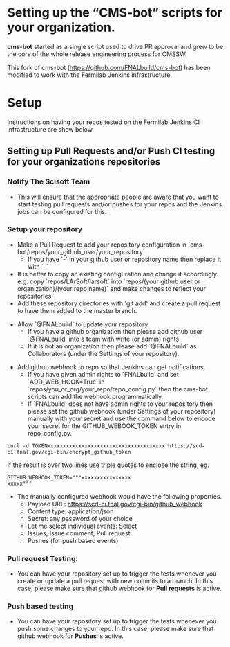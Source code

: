 # Setting up the “CMS-bot” scripts for your organization.

**cms-bot** started as a single script used to drive PR approval and grew to be the core of the whole release engineering process for CMSSW.

This fork of cms-bot (https://github.com/FNALbuild/cms-bot) has been modified to work with the Fermilab Jenkins infrastructure.

# Setup

Instructions on having your repos tested on the Fermilab Jenkins CI infrastructure are show below.

## Setting up Pull Requests and/or Push CI testing for your organizations repositories

### Notify The Scisoft Team

-   This will ensure that the appropriate people are aware that you want to start testing pull requests and/or pushes for your repos and the Jenkins jobs can be configured for this.

### Setup your repository

-   Make a Pull Request to add your repository configuration in \`cms-bot/repos/your_github_user/your_repository\`
    -   If you have \`-\` in your github user or repository name then replace it with \`_\`
-   It is better to copy an existing configuration and change it accordingly e.g. copy \`repos/LArSoft/larsoft\` into \`repos/(your github user or organization)/(your repo name)\` and make changes to reflect your repositories.
-   Add these repository directories with 'git add' and create a pull request to have them added to the master branch.

<!-- -->

-   Allow \`@FNALbuild\` to update your repository
    -   If you have a github organization then please add github user \`@FNALbuild\` into a team with write (or admin) rights
    -   If it is not an organization then please add \`@FNALbuild\` as Collaborators (under the Settings of your repository).

<!-- -->

-   Add github webhook to repo so that Jenkins can get notifications.
    -   If you have given admin rights to \`FNALbuild\` and set \`ADD_WEB_HOOK=True\` in \`repos/you_or_org/your_repo/repo_config.py\` then the cms-bot scripts can add the webhook programmatically.
    -   If \`FNALbuild\` does not have admin rights to your repository then please set the github webhook (under Settings of your repository) manually with your secret and use the command below to encode your secret for the GITHUB_WEBOOK_TOKEN entry in repo_config.py.

<!-- -->

    curl -d TOKEN=xxxxxxxxxxxxxxxxxxxxxxxxxxxxxxxxxxxxx https://scd-ci.fnal.gov/cgi-bin/encrypt_github_token

  
If the result is over two lines use triple quotes to enclose the string, eg.

    GITHUB_WEBHOOK_TOKEN="""xxxxxxxxxxxxxxxx
    xxxxx"""

-   The manually configured webhook would have the following properties.
    -   Payload URL: https://scd-ci.fnal.gov/cgi-bin/github_webhook
    -   Content type: application/json
    -   Secret: any password of your choice
    -   Let me select individual events: Select
    -   Issues, Issue comment, Pull request
    -   Pushes (for push based events)

### Pull request Testing:

-   You can have your repository set up to trigger the tests whenever you create or update a pull request with new commits to a branch. In this case, please make sure that github webhook for **Pull requests** is active.

### Push based testing

-   You can have your repository set up to trigger the tests whenever you push some changes to your repo. In this case, please make sure that github webhook for **Pushes** is active.
